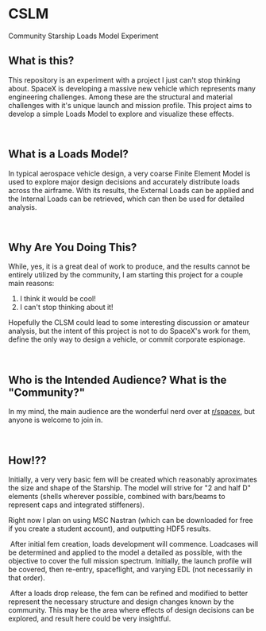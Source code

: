 # CSLM
Community Starship Loads Model Experiment


## What is this?
This repository is an experiment with a project I just can't stop thinking about. SpaceX is developing a massive new vehicle which represents many engineering challenges. Among these are the structural and material challenges with it's unique launch and mission profile. This project aims to develop a simple Loads Model to explore and visualize these effects.

&#x200B;
## What is a Loads Model?
In typical aerospace vehicle design, a very coarse Finite Element Model is used to explore major design decisions and accurately distribute loads across the airframe. With its results, the External Loads can be applied and the Internal Loads can be retrieved, which can then be used for detailed analysis.

&#x200B;
## Why Are You Doing This?
While, yes, it is a great deal of work to produce, and the results cannot be entirely utilized by the community, I am starting this project for a couple main reasons:
1. I think it would be cool!
2. I can't stop thinking about it!

Hopefully the CLSM could lead to some interesting discussion or amateur analysis, but the intent of this project is not to do SpaceX's work for them, define the only way to design a vehicle, or commit corporate espionage.

&#x200B;
## Who is the Intended Audience? What is the "Community?"
In my mind, the main audience are the wonderful nerd over at [r/spacex](www.reddit/com/r/spacex), but anyone is welcome to join in.

&#x200B;
## How!??
Initially, a very very basic fem will be created which reasonably aproximates the size and shape of the Starship. The model will strive for "2 and half D" elements (shells wherever possible, combined with bars/beams to represent caps and integrated stiffeners).

Right now I plan on using MSC Nastran (which can be downloaded for free if you create a student account), and outputting HDF5 results.


&#x200B;
After initial fem creation, loads development will commence. Loadcases will be determined and applied to the model a detailed as possible, with the objective to cover the full mission spectrum. Initially, the launch profile will be covered, then re-entry, spaceflight, and varying EDL (not necessarily in that order).

&#x200B;
After a loads drop release, the fem can be refined and modified to better represent the necessary structure and design changes known by the community. This may be the area where effects of design decisions can be explored, and result here could be very insightful.
